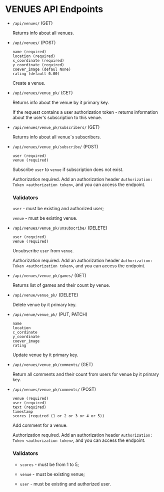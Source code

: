# VENUES API Endpoints

- ```/api/venues/``` (GET)

    Returns info about all venues.
    
- ```/api/venues/``` (POST)

    ```
    name (required)
    location (required)
    x_coordinate (required)
    y_coordinate (required)
    coever_image (defaul None)
    rating (default 0.00)
    ```
  
    Create a venue.
    
- ```/api/venues/venue_pk/``` (GET)

    Returns info about the venue by it primary key.
    
    If the request contains a user authorization token - returns information about the user's subscription to 
    this venue.
    
- ```/api/venues/venue_pk/subscribers/``` (GET)

    Returns info about all venue`s subscribers.
    
- ```/api/venues/venue_pk/subscribe/``` (POST)

    ```
    user (required)
    venue (required)
    ```

    Subscribe ```user``` to ```venue``` if subscription does not exist.

    Authorization required. Add an authorization header ```Authorization: Token <authorization token>```, and you can 
    access the endpoint.

    ### Validators

    ```user``` - must be existing and authorized user;

    ```venue``` - must be existing venue.

- ```/api/venues/venue_pk/unsubscribe/``` (DELETE)

    ```
    user (required)
    venue (required)
    ```

    Unsubscribe ```user``` from ```venue```.
    
    Authorization required. Add an authorization header ```Authorization: Token <authorization token>```, and you can 
    access the endpoint.
    
- ```/api/venues/venue_pk/games/``` (GET)

    Returns list of games and their count by venue.

- ```/api/venue/venue_pk/``` (DELETE)

    Delete venue by it primary key.
    
- ```/api/venue/venue_pk/``` (PUT, PATCH)

    ```
    name
    location
    c_cordinate
    y_coordinate
    coever_image
    rating
    ```
  
    Update venue by it primary key.
    
- ```/api/venues/venue_pk/comments/``` (GET)

    Return all comments and their count from users for venue by it primary key.
    
- ```/api/venues/venue_pk/comments/``` (POST)

    ```
    venue (required)
    user (required)
    text (required)
    timestamp
    scores (required (1 or 2 or 3 or 4 or 5))
    ```
  
    Add comment for a venue. 
    
    Authorization required. Add an authorization header ```Authorization: Token <authorization token>```, and you can 
    access the endpoint.
    
    ### Validators
    
    - ```scores``` - must be from 1 to 5;
    
    - ```venue``` - must be existing venue;
    
    - ```user``` - must be existing and authorized user.